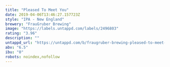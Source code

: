 ```yaml
---
title: "Pleased To Meet You"
date: 2019-04-06T13:46:27.157723Z
style: "IPA - New England"
brewery: "FrauGruber Brewing"
image: "https://labels.untappd.com/labels/2496803"
rating: "3.96"
description: ""
untappd_url: "https://untappd.com/b/fraugruber-brewing-pleased-to-meet-you/2496803"
abv: "6.5"
ibu: "0"
robots: noindex,nofollow
---
```

